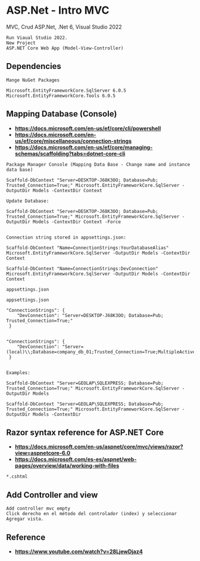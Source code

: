 # ASP.Net - Intro MVC
MVC, Crud ASP.Net, .Net 6, Visual Studio 2022

```
Run Viaual Studio 2022.
New Project
ASP.NET Core Web App (Model-View-Controller)

```

## Dependencies

```
Mange NuGet Packages

Microsoft.EntityFrameworkCore.SqlServer 6.0.5
Microsoft.EntityFrameworkCore.Tools 6.0.5

```

## Mapping Database (Console)
* **https://docs.microsoft.com/en-us/ef/core/cli/powershell**
* **https://docs.microsoft.com/en-us/ef/core/miscellaneous/connection-strings**
* **https://docs.microsoft.com/en-us/ef/core/managing-schemas/scaffolding?tabs=dotnet-core-cli**

```
Package Manager Console (Mapping Data Base - Change name and instance data base)

Scaffold-DbContext "Server=DESKTOP-J68K3OO; Database=Pub; Trusted_Connection=True;" Microsoft.EntityFrameworkCore.SqlServer -OutputDir Models -ContextDir Context

Update Database:

Scaffold-DbContext "Server=DESKTOP-J68K3OO; Database=Pub; Trusted_Connection=True;" Microsoft.EntityFrameworkCore.SqlServer -OutputDir Models -ContextDir Context -Force


Connection string stored in appsettings.json:

Scaffold-DbContext "Name=ConnectionStrings:YourDatabaseAlias" Microsoft.EntityFrameworkCore.SqlServer -OutputDir Models -ContextDir Context

Scaffold-DbContext "Name=ConnectionStrings:DevConnection" Microsoft.EntityFrameworkCore.SqlServer -OutputDir Models -ContextDir Context

appsettings.json

appsettings.json

"ConnectionStrings": {
    "DevConnection": "Server=DESKTOP-J68K3OO; Database=Pub; Trusted_Connection=True;"
 }
 

"ConnectionStrings": {
    "DevConnection": "Server=(local)\\;Database=company_db_01;Trusted_Connection=True;MultipleActiveResultSets=True"
 }
 

Examples:

Scaffold-DbContext "Server=GEOLAP\SQLEXPRESS; Database=Pub; Trusted_Connection=True;" Microsoft.EntityFrameworkCore.SqlServer -OutputDir Models

Scaffold-DbContext "Server=GEOLAP\SQLEXPRESS; Database=Pub; Trusted_Connection=True;" Microsoft.EntityFrameworkCore.SqlServer -OutputDir Models -ContextDir

```

## Razor syntax reference for ASP.NET Core
* **https://docs.microsoft.com/en-us/aspnet/core/mvc/views/razor?view=aspnetcore-6.0**
* **https://docs.microsoft.com/es-es/aspnet/web-pages/overview/data/working-with-files**

```
*.cshtml
```
## Add Controller and view
```
Add controller mvc empty
Click derecho en el método del controlador (index) y seleccionar Agregar vista.

```

## Reference
* **https://www.youtube.com/watch?v=28LjewDjaz4**


